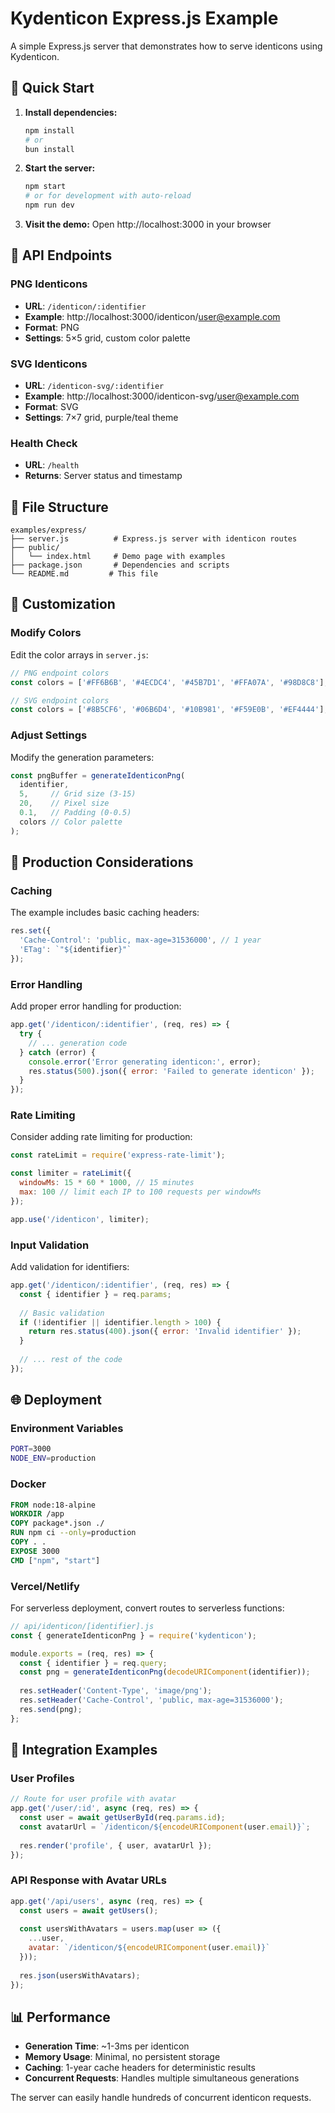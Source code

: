 # Kydenticon Express.js Example

A simple Express.js server that demonstrates how to serve identicons using Kydenticon.

## 🚀 Quick Start

1. **Install dependencies:**
   ```bash
   npm install
   # or
   bun install
   ```

2. **Start the server:**
   ```bash
   npm start
   # or for development with auto-reload
   npm run dev
   ```

3. **Visit the demo:**
   Open http://localhost:3000 in your browser

## 🔗 API Endpoints

### PNG Identicons
- **URL**: `/identicon/:identifier`
- **Example**: http://localhost:3000/identicon/user@example.com
- **Format**: PNG
- **Settings**: 5×5 grid, custom color palette

### SVG Identicons  
- **URL**: `/identicon-svg/:identifier`
- **Example**: http://localhost:3000/identicon-svg/user@example.com
- **Format**: SVG
- **Settings**: 7×7 grid, purple/teal theme

### Health Check
- **URL**: `/health`
- **Returns**: Server status and timestamp

## 📁 File Structure

```
examples/express/
├── server.js          # Express.js server with identicon routes
├── public/
│   └── index.html     # Demo page with examples
├── package.json       # Dependencies and scripts
└── README.md         # This file
```

## 🎨 Customization

### Modify Colors
Edit the color arrays in `server.js`:

```javascript
// PNG endpoint colors
const colors = ['#FF6B6B', '#4ECDC4', '#45B7D1', '#FFA07A', '#98D8C8'];

// SVG endpoint colors  
const colors = ['#8B5CF6', '#06B6D4', '#10B981', '#F59E0B', '#EF4444'];
```

### Adjust Settings
Modify the generation parameters:

```javascript
const pngBuffer = generateIdenticonPng(
  identifier,
  5,     // Grid size (3-15)
  20,    // Pixel size
  0.1,   // Padding (0-0.5) 
  colors // Color palette
);
```

## 🔧 Production Considerations

### Caching
The example includes basic caching headers:
```javascript
res.set({
  'Cache-Control': 'public, max-age=31536000', // 1 year
  'ETag': `"${identifier}"`
});
```

### Error Handling
Add proper error handling for production:
```javascript
app.get('/identicon/:identifier', (req, res) => {
  try {
    // ... generation code
  } catch (error) {
    console.error('Error generating identicon:', error);
    res.status(500).json({ error: 'Failed to generate identicon' });
  }
});
```

### Rate Limiting
Consider adding rate limiting for production:
```javascript
const rateLimit = require('express-rate-limit');

const limiter = rateLimit({
  windowMs: 15 * 60 * 1000, // 15 minutes
  max: 100 // limit each IP to 100 requests per windowMs
});

app.use('/identicon', limiter);
```

### Input Validation
Add validation for identifiers:
```javascript
app.get('/identicon/:identifier', (req, res) => {
  const { identifier } = req.params;
  
  // Basic validation
  if (!identifier || identifier.length > 100) {
    return res.status(400).json({ error: 'Invalid identifier' });
  }
  
  // ... rest of the code
});
```

## 🌐 Deployment

### Environment Variables
```bash
PORT=3000
NODE_ENV=production
```

### Docker
```dockerfile
FROM node:18-alpine
WORKDIR /app
COPY package*.json ./
RUN npm ci --only=production
COPY . .
EXPOSE 3000
CMD ["npm", "start"]
```

### Vercel/Netlify
For serverless deployment, convert routes to serverless functions:

```javascript
// api/identicon/[identifier].js
const { generateIdenticonPng } = require('kydenticon');

module.exports = (req, res) => {
  const { identifier } = req.query;
  const png = generateIdenticonPng(decodeURIComponent(identifier));
  
  res.setHeader('Content-Type', 'image/png');
  res.setHeader('Cache-Control', 'public, max-age=31536000');
  res.send(png);
};
```

## 🔗 Integration Examples

### User Profiles
```javascript
// Route for user profile with avatar
app.get('/user/:id', async (req, res) => {
  const user = await getUserById(req.params.id);
  const avatarUrl = `/identicon/${encodeURIComponent(user.email)}`;
  
  res.render('profile', { user, avatarUrl });
});
```

### API Response with Avatar URLs
```javascript
app.get('/api/users', async (req, res) => {
  const users = await getUsers();
  
  const usersWithAvatars = users.map(user => ({
    ...user,
    avatar: `/identicon/${encodeURIComponent(user.email)}`
  }));
  
  res.json(usersWithAvatars);
});
```

## 📊 Performance

- **Generation Time**: ~1-3ms per identicon
- **Memory Usage**: Minimal, no persistent storage
- **Caching**: 1-year cache headers for deterministic results
- **Concurrent Requests**: Handles multiple simultaneous generations

The server can easily handle hundreds of concurrent identicon requests. 
